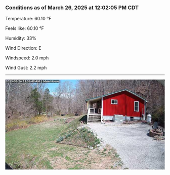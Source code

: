 ### Conditions as of March 26, 2025 at 12:02:05 PM CDT 

Temperature: 60.10 &deg;F

Feels like: 60.10 &deg;F

Humidity: 33%

Wind Direction: E

Windspeed: 2.0 mph

Wind Gust: 2.2 mph

---

<img src="./images/latest.jpeg"/>

